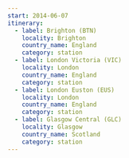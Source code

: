 ```yaml
---
start: 2014-06-07
itinerary:
  - label: Brighton (BTN)
    locality: Brighton
    country_name: England
    category: station
  - label: London Victoria (VIC)
    locality: London
    country_name: England
    category: station
  - label: London Euston (EUS)
    locality: London
    country_name: England
    category: station
  - label: Glasgow Central (GLC)
    locality: Glasgow
    country_name: Scotland
    category: station
---
```

